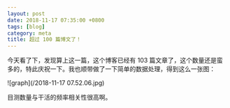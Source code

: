 ```yaml
---
layout: post
date: 2018-11-17 07:35:00 +0800
tags: [blog]
category: meta
title: 超过 100 篇博文了！
---
```


今天看了下，发现算上这一篇，这个博客已经有 103 篇文章了，这个数量还是蛮多的，特此庆祝一下。我也顺带做了一下简单的数据处理，得到这么一张图：

![graph](/2018-11-17 07.52.06.jpg)

目测数量与干活的频率相关性很高啊。